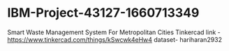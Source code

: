 # IBM-Project-43127-1660713349
Smart Waste Management System For Metropolitan Cities
Tinkercad link - https://www.tinkercad.com/things/kSwcwk4eHw4
dataset- hariharan2932
